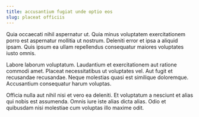 ```yaml
---
title: accusantium fugiat unde optio eos
slug: placeat officiis
---
```


Quia occaecati nihil aspernatur ut. Quia minus voluptatem exercitationem porro est aspernatur mollitia ut nostrum. Deleniti error et ipsa a aliquid ipsam. Quis ipsum ea ullam repellendus consequatur maiores voluptates iusto omnis.

Labore laborum voluptatum. Laudantium et exercitationem aut ratione commodi amet. Placeat necessitatibus ut voluptates vel. Aut fugit et recusandae recusandae. Neque molestias quasi est similique doloremque. Accusantium consequatur harum voluptas.

Officia nulla aut nihil nisi et vero ea deleniti. Et voluptatum a nesciunt et alias qui nobis est assumenda. Omnis iure iste alias dicta alias. Odio et quibusdam nisi molestiae cum voluptas illo maxime odit.
